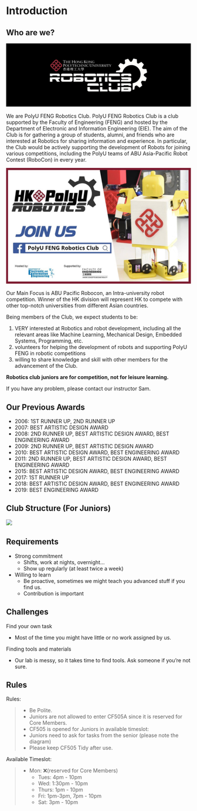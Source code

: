 # Introduction

## Who are we?

![](../.gitbook/assets/image%20%281%29.png)

We are PolyU FENG Robotics Club. PolyU FENG Robotics Club is a club supported by the Faculty of Engineering \(FENG\) and hosted by the Department of Electronic and Information Engineering \(EIE\). The aim of the Club is for gathering a group of students, alumni, and friends who are interested at Robotics for sharing information and experience. In particular, the Club would be actively supporting the development of Robots for joining various competitions, including the PolyU teams of ABU Asia-Pacific Robot Contest \(RoboCon\) in every year.

![](../.gitbook/assets/image.png)

Our Main Focus is ABU Pacific Robocon, an Intra-university robot competition. Winner of the HK division will represent HK to compete with other top-notch universities from different Asian countries.



Being members of the Club, we expect students to be:

1. VERY interested at Robotics and robot development, including all the relevant areas like Machine Learning, Mechanical Design, Embedded Systems, Programming, etc.
2. volunteers for helping the development of robots and supporting PolyU FENG in robotic competitions
3. willing to share knowledge and skill with other members for the advancement of the Club.

**Robotics club juniors are for competition, not for leisure learning.**

If you have any problem, please contact our instructor Sam.

## Our Previous Awards

* 2006: 1ST RUNNER UP, 2ND RUNNER UP 
* 2007: BEST ARTISTIC DESIGN AWARD 
* 2008: 2ND RUNNER UP, BEST ARTISTIC DESIGN AWARD, BEST ENGINEERING AWARD
* 2009: 2ND RUNNER UP, BEST ARTISTIC DESIGN AWARD
* 2010: BEST ARTISTIC DESIGN AWARD, BEST ENGINEERING AWARD
* 2011: 2ND RUNNER UP, BEST ARTISTIC DESIGN AWARD, BEST ENGINEERING AWARD
* 2015: BEST ARTISTIC DESIGN AWARD, BEST ENGINEERING AWARD
* 2017: 1ST RUNNER UP
* 2018: BEST ARTISTIC DESIGN AWARD, BEST ENGINEERING AWARD
* 2019: BEST ENGINEERING AWARD

## Club Structure \(For Juniors\)

![](https://i.imgur.com/rrdUsyj.png)

## Requirements

* Strong commitment
  * Shifts, work at nights, overnight…
  * Show up regularly \(at least twice a week\)
* Willing to learn
  * Be proactive, sometimes we might teach you advanced stuff if you find us.
  * Contribution is important

## Challenges

Find your own task

* Most of the time you might have little or no work assigned by us.

Finding tools and materials

* Our lab is messy, so it takes time to find tools. Ask someone if you’re not sure.

## Rules

Rules:

> * Be Polite.
> * Juniors are not allowed to enter CF505A since it is reserved for Core Members.
> * CF505 is opened for Juniors in available timeslot:
> * Juniors need to ask for tasks from the senior \(please note the diagram\)
> * Please keep CF505 Tidy after use.

Available Timeslot:

> * Mon: ❌\(reserved for Core Members\)
>   * Tues: 4pm - 10pm 
>   * Wed: 1:30pm - 10pm
>   * Thurs: 1pm - 10pm
>   * Fri: 1pm-3pm, 7pm - 10pm
>   * Sat: 3pm - 10pm

